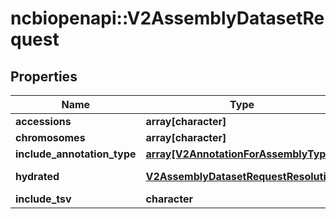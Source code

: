 # ncbiopenapi::V2AssemblyDatasetRequest


## Properties
Name | Type | Description | Notes
------------ | ------------- | ------------- | -------------
**accessions** | **array[character]** |  | [optional] 
**chromosomes** | **array[character]** |  | [optional] 
**include_annotation_type** | [**array[V2AnnotationForAssemblyType]**](v2AnnotationForAssemblyType.md) |  | [optional] 
**hydrated** | [**V2AssemblyDatasetRequestResolution**](v2AssemblyDatasetRequestResolution.md) |  | [optional] [Enum: ] 
**include_tsv** | **character** |  | [optional] 


